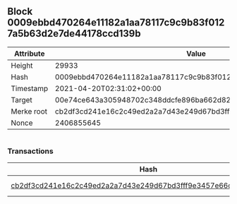 ## Block 0009ebbd470264e11182a1aa78117c9c9b83f0127a5b63d2e7de44178ccd139b

Attribute | Value
--- | ---
Height | 29933
Hash | 0009ebbd470264e11182a1aa78117c9c9b83f0127a5b63d2e7de44178ccd139b
Timestamp | 2021-04-20T02:31:02+00:00
Target | 00e74ce643a305948702c348ddcfe896ba662d82c1a228faf4ad12250f07334e
Merke root | cb2df3cd241e16c2c49ed2a2a7d43e249d67bd3fff9e3457e66dd020693c6bb1
Nonce | 2406855645

```

```

### Transactions

Hash | Amount
--- | ---
[cb2df3cd241e16c2c49ed2a2a7d43e249d67bd3fff9e3457e66dd020693c6bb1](cb2df3cd241e16c2c49ed2a2a7d43e249d67bd3fff9e3457e66dd020693c6bb1.md) | 10.00000000 SKEPTI 
